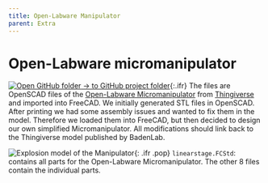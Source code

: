 ```yaml
---
title: Open-Labware Manipulator
parent: Extra
---
```


# Open-Labware micromanipulator

[![Open GitHub folder]({{"/assets/img/GitHub-Mark-32px.png"|relative_url}}) → to GitHub project folder](https://github.com/reiserlab/Component-Design/tree/main/Extra/Open-Labware_Manipulator){:.ifr}
The files are OpenSCAD files of the [Open-Labware Micromanipulator](https://open-labware.net/projects/micromanipulator/) from [Thingiverse](https://www.thingiverse.com/thing:239105) and imported into FreeCAD. We initially generated STL files in OpenSCAD. After printing we had some assembly issues and wanted to fix them in the model. Therefore we loaded them into FreeCAD, but then decided to design our own simplified Micromanipulator. All modifications should link back to the Thingiverse model published by BadenLab.

![Explosion model of the Manipulator]({{"/assets/img/Extra/Open-Labware_Manipulator/linearstage.png"|relative_url}}){: .ifr .pop}
`linearstage.FCStd`: contains all parts for the Open-Labware Micromanipulator. The other 8 files contain the individual parts.
